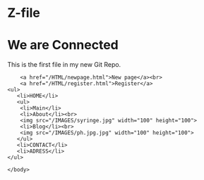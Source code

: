 # Z-file

# We are Connected
<!DOCTYPE html>
<html>
    <head>
        <title>our first website</title>
        <link rel="stylesheet" href="bluestyle.css">
    </head>
    <body>
        <p>This is the first file in my new Git Repo.</p>
        
        <a href="/HTML/newpage.html">New page</a><br>
        <a href="/HTML/register.html">Register</a>
    <ul>
       <li>HOME</li> 
       <ul>
        <li>Main</li>
        <li>About</li><br>
        <img src="/IMAGES/syringe.jpg" width="100" height="100">
        <li>Blog</li><br>
        <img src="/IMAGES/ph.jpg.jpg" width="100" height="100">
       </ul>
       <li>CONTACT</li>
       <li>ADRESS</li>
    </ul>

    </body>
</html>
